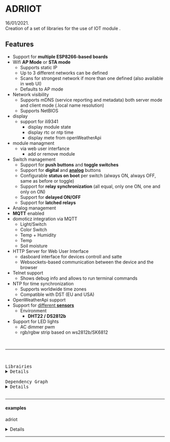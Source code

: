 # ADRIIOT
16/01/2021.<br />
Creation of a set of libraries for the use of IOT module .<br />


## Features

* Support for **multiple ESP8266-based boards**
* Wifi **AP Mode** or **STA mode**
    * Supports static IP
    * Up to 3 different networks can be defined
    * Scans for strongest network if more than one defined (also available in web UI)
    * Defaults to AP mode 
* Network visibility
    * Supports mDNS (service reporting and metadata) both server mode and client mode (.local name resolution)
    * Supports NetBIOS 
* display 
    * support for ili9341
         * display module state
         * display rtc or ntp time
         * display mete from openWeatherApi
* module managment
    * via web user interfance 
      * add or remove module
* Switch management
    * Support for **push buttons** and **toggle switches**
    * Support for **digital** and [**analog**](https://en.wikipedia.org/wiki/Resistor_ladder) buttons
    * Configurable **status on boot** per switch (always ON, always OFF, same as before or toggle)
    * Support for **relay synchronization** (all equal, only one ON, one and only on ON)
    * Support for **delayed ON/OFF**
    * Support for **latched relays**
* Analog management
* **MQTT** enabled
* domoticz integration via MQTT
   * Light/Switch
   * Color Switch
   * Temp + Humidity
   * Temp
   * Soil moisture
* HTTP Server for Web User Interface
    * dasboard interface for devices controll and satte 
    * Websockets-based communication between the device and the browser
* Telnet support
    * Shows debug info and allows to run terminal commands
* NTP for time synchronization
    * Supports worldwide time zones
    * Compatible with DST (EU and USA)
* OpenWeatherApi support
* Support for [different **sensors**](Sensors)
    * Environment
        * **DHT22 / DS2812b**
* Support for LED lights
   * AC dimmer pwm
   * rgb/rgbw strip based on ws2812b/SK6812 


</br>
<hr>
</br>

<pre>
Librairies
<details>
ALS_espwebserver                = https://github.com/AdriLighting/ALS_espwebserver

adriiot                         = https://github.com/AdriLighting/ADRIOT
adriiot_dht22                   = https://github.com/AdriLighting/ADRIOT_dht22
adriiot_DS18B20                 = https://github.com/AdriLighting/adriot_DS18B20
ADRIIOT_lightDimmer             = https://github.com/AdriLighting/ADRIIOT_lightDimmer
adriiot_relay                   = https://github.com/AdriLighting/ADRIOT_relay
ADRIIOT_RGBneo                  = https://github.com/AdriLighting/ADRIIOT_RGBneo
adriiot_solMoisture             = https://github.com/AdriLighting/ADRIOT_solMoisture

adri_tools_v2                   = https://github.com/AdriLighting/adri_tools_v2
adri_ntpTime                    = https://github.com/AdriLighting/adri_ntpTime
adri_calendar_event             = https://github.com/AdriLighting/adri_calendar_event
adri_wifiConnect                = https://github.com/AdriLighting/adri_wifiConnect
adri_timer                      = https://github.com/AdriLighting/adri_timer
adri_espwebserver               = https://github.com/AdriLighting/adri_espwebserver
adri_httparseurl                = https://github.com/AdriLighting/adri_httparseurl
adri_tft_ILI9341                = https://github.com/AdriLighting/adri_tft_ILI9341
adri_tft_ILI9341_ESP            = https://github.com/AdriLighting/adri_tft_ILI9341_ESP
adri_logger                     = https://github.com/AdriLighting/adri_logger
adri_softLogger                 = https://github.com/AdriLighting/adri_softLogger
adri_tools_v2_serialMenu        = https://github.com/AdriLighting/adri_tools_v2_serialMenu
adri_tools_v2_telnet            = https://github.com/AdriLighting/adri_tools_v2_telnet

esp8266/arduino                 = https://github.com/esp8266/Arduino/tree/master/libraries

Adafruit BusIO                  = https://github.com/adafruit/Adafruit_BusIO
TimeLib                         = https://github.com/PaulStoffregen/Time
ArduinoJson                     = https://github.com/bblanchon/ArduinoJson
WebSockets                      = https://github.com/Links2004/arduinoWebSockets
ESPAsyncTCP                     = https://github.com/me-no-dev/ESPAsyncTCP
Adafruit GFX Library            = https://github.com/adafruit/Adafruit-GFX-Library
XPT2046                         = http://github.com/spapadim/XPT2046
U8g2_for_Adafruit_GFX           = https://github.com/olikraus/U8g2_for_Adafruit_GFX
JPEGDecoder                     = https://github.com/Bodmer/JPEGDecoder
</details>
Dependency Graph
<details>
|-- [ESP8266WiFi] 1.0
|-- [Adafruit BusIO] 1.4.1
|   |-- [Wire] 1.0
|   |-- [SPI] 1.0
|-- [Wire] 1.0
|-- [Adafruit Unified Sensor] 1.1.4
|-- [adriiot] 1.0.0
|   |-- [JsonStreamingParser] 1.0.5
|   |-- [adri_tools_v2] 1.0.0
|   |   |-- [ESP8266WiFi] 1.0
|   |   |-- [LittleFS(esp8266)] 0.1.0
|   |-- [ESP8266HTTPClient] 1.2
|   |   |-- [ESP8266WiFi] 1.0
|   |-- [ESP8266WiFi] 1.0
|   |-- [adri_ntpTime] 1.0.0
|   |   |-- [TimeLib] 1.6
|   |   |-- [ESP8266WiFi] 1.0
|   |-- [adri_calendar_event] 1.0.0
|   |   |-- [TimeLib] 1.6
|   |-- [TimeLib] 1.6
|   |-- [adri_wifiConnect] 1.0.0
|   |   |-- [ESP8266WebServer] 1.0
|   |   |   |-- [ESP8266WiFi] 1.0
|   |   |-- [ESP8266WiFi] 1.0
|   |   |-- [ESP8266mDNS] 1.2
|   |   |   |-- [ESP8266WiFi] 1.0
|   |   |-- [adri_tools_v2] 1.0.0
|   |   |   |-- [ESP8266WiFi] 1.0
|   |   |   |-- [LittleFS(esp8266)] 0.1.0
|   |   |-- [LittleFS(esp8266)] 0.1.0
|   |   |-- [adri_timer] 1.0.0
|   |-- [adri_timer] 1.0.0
|   |-- [adri_espwebserver] 1.0.0
|   |   |-- [ArduinoOTA] 1.0
|   |   |   |-- [ESP8266WiFi] 1.0
|   |   |   |-- [ESP8266mDNS] 1.2
|   |   |   |   |-- [ESP8266WiFi] 1.0
|   |   |-- [ESP8266mDNS] 1.2
|   |   |   |-- [ESP8266WiFi] 1.0
|   |   |-- [ESP8266WiFi] 1.0
|   |   |-- [Hash] 1.0
|   |   |-- [ArduinoJson] 6.17.1
|   |   |-- [ESP8266HTTPClient] 1.2
|   |   |   |-- [ESP8266WiFi] 1.0
|   |   |-- [ESP8266WebServer] 1.0
|   |   |   |-- [ESP8266WiFi] 1.0
|   |   |-- [WebSockets] 2.2.1
|   |   |   |-- [ESP8266WiFi] 1.0
|   |   |   |-- [ESPAsyncTCP] 1.2.2
|   |   |   |   |-- [ESP8266WiFi] 1.0
|   |   |   |-- [Ethernet(esp8266)] 1.0.4
|   |   |   |   |-- [SPI] 1.0
|   |   |   |-- [SPI] 1.0
|   |   |   |-- [Hash] 1.0
|   |   |-- [adri_httparseurl] 1.0.0
|   |   |   |-- [adri_tools_v2] 1.0.0
|   |   |   |   |-- [ESP8266WiFi] 1.0
|   |   |   |   |-- [LittleFS(esp8266)] 0.1.0
|   |   |   |-- [ESP8266WiFi] 1.0
|   |   |   |-- [LittleFS(esp8266)] 0.1.0
|   |   |-- [LittleFS(esp8266)] 0.1.0
|   |   |-- [adri_tools_v2] 1.0.0
|   |   |   |-- [ESP8266WiFi] 1.0
|   |   |   |-- [LittleFS(esp8266)] 0.1.0
|   |-- [adri_tft_ILI9341] 1.0.0
|   |   |-- [SPI] 1.0
|   |   |-- [adri_tft_ILI9341_ESP] 1.0.1
|   |   |   |-- [Adafruit GFX Library] 1.10.2
|   |   |   |   |-- [Adafruit BusIO] 1.4.1
|   |   |   |   |   |-- [Wire] 1.0
|   |   |   |   |   |-- [SPI] 1.0
|   |   |   |   |-- [Wire] 1.0
|   |   |   |   |-- [SPI] 1.0
|   |   |   |-- [SPI] 1.0
|   |   |-- [Adafruit GFX Library] 1.10.2
|   |   |   |-- [Adafruit BusIO] 1.4.1
|   |   |   |   |-- [Wire] 1.0
|   |   |   |   |-- [SPI] 1.0
|   |   |   |-- [Wire] 1.0
|   |   |   |-- [SPI] 1.0
|   |   |-- [XPT2046] 0.1
|   |   |   |-- [SPI] 1.0
|   |   |-- [U8g2_for_Adafruit_GFX] 1.7.0
|   |   |   |-- [Adafruit GFX Library] 1.10.2
|   |   |   |   |-- [Adafruit BusIO] 1.4.1
|   |   |   |   |   |-- [Wire] 1.0
|   |   |   |   |   |-- [SPI] 1.0
|   |   |   |   |-- [Wire] 1.0
|   |   |   |   |-- [SPI] 1.0
|   |   |-- [JPEGDecoder] 1.8.0
|   |   |-- [adri_tools_v2] 1.0.0
|   |   |   |-- [ESP8266WiFi] 1.0
|   |   |   |-- [LittleFS(esp8266)] 0.1.0
|   |   |-- [ESP8266WiFi] 1.0
|   |   |-- [LittleFS(esp8266)] 0.1.0
|   |-- [Adafruit GFX Library] 1.10.2
|   |   |-- [Adafruit BusIO] 1.4.1
|   |   |   |-- [Wire] 1.0
|   |   |   |-- [SPI] 1.0
|   |   |-- [Wire] 1.0
|   |   |-- [SPI] 1.0
|   |-- [adriiot_dht22] 1.0.0
|   |   |-- [ArduinoJson] 6.17.1
|   |   |-- [DHT sensor library] 1.4.1
|   |   |   |-- [Adafruit Unified Sensor] 1.1.4
|   |   |-- [adri_tools_v2] 1.0.0
|   |   |   |-- [ESP8266WiFi] 1.0
|   |   |   |-- [LittleFS(esp8266)] 0.1.0
|   |-- [adriiot_DS18B20] 1.0.0
|   |   |-- [ArduinoJson] 6.17.1
|   |   |-- [DallasTemperature] 3.9.0
|   |   |   |-- [OneWire] 2.3.5
|   |   |-- [OneWire] 2.3.5
|   |-- [ADRIIOT_lightDimmer] 1.0.0
|   |   |-- [ArduinoJson] 6.17.1
|   |-- [adriiot_relay] 1.0.0
|   |   |-- [ArduinoJson] 6.17.1
|   |   |-- [adri_tools_v2] 1.0.0
|   |   |   |-- [ESP8266WiFi] 1.0
|   |   |   |-- [LittleFS(esp8266)] 0.1.0
|   |-- [ADRIIOT_RGBneo] 1.0.0
|   |   |-- [Adafruit NeoPixel] 1.7.0
|   |   |-- [ArduinoJson] 6.17.1
|   |-- [adriiot_solMoisture] 1.0.0
|   |   |-- [ArduinoJson] 6.17.1
|   |-- [adri_logger] 1.0.0
|   |   |-- [adri_tools_v2] 1.0.0
|   |   |   |-- [ESP8266WiFi] 1.0
|   |   |   |-- [LittleFS(esp8266)] 0.1.0
|   |   |-- [ESP8266WiFi] 1.0
|   |   |-- [LittleFS(esp8266)] 0.1.0
|   |-- [adri_softLogger] 1.0.0
|   |   |-- [adri_tools_v2] 1.0.0
|   |   |   |-- [ESP8266WiFi] 1.0
|   |   |   |-- [LittleFS(esp8266)] 0.1.0
|   |   |-- [ESP8266WiFi] 1.0
|   |   |-- [LittleFS(esp8266)] 0.1.0
|   |-- [adri_tools_v2_serialMenu] 1.0.0
|   |   |-- [adri_tools_v2] 1.0.0
|   |   |   |-- [ESP8266WiFi] 1.0
|   |   |   |-- [LittleFS(esp8266)] 0.1.0
|   |-- [adri_tools_v2_telnet] 1.0.0
|   |   |-- [adri_tools_v2_serialMenu] 1.0.0
|   |   |   |-- [adri_tools_v2] 1.0.0
|   |   |   |   |-- [ESP8266WiFi] 1.0
|   |   |   |   |-- [LittleFS(esp8266)] 0.1.0
|   |   |-- [ESP8266WiFi] 1.0
|   |-- [ALS_espwebserver] 1.0.0
|   |   |-- [adri_espwebserver] 1.0.0
|   |   |   |-- [ArduinoOTA] 1.0
|   |   |   |   |-- [ESP8266WiFi] 1.0
|   |   |   |   |-- [ESP8266mDNS] 1.2
|   |   |   |   |   |-- [ESP8266WiFi] 1.0
|   |   |   |-- [ESP8266mDNS] 1.2
|   |   |   |   |-- [ESP8266WiFi] 1.0
|   |   |   |-- [ESP8266WiFi] 1.0
|   |   |   |-- [Hash] 1.0
|   |   |   |-- [ArduinoJson] 6.17.1
|   |   |   |-- [ESP8266HTTPClient] 1.2
|   |   |   |   |-- [ESP8266WiFi] 1.0
|   |   |   |-- [ESP8266WebServer] 1.0
|   |   |   |   |-- [ESP8266WiFi] 1.0
|   |   |   |-- [WebSockets] 2.2.1
|   |   |   |   |-- [ESP8266WiFi] 1.0
|   |   |   |   |-- [ESPAsyncTCP] 1.2.2
|   |   |   |   |   |-- [ESP8266WiFi] 1.0
|   |   |   |   |-- [Ethernet(esp8266)] 1.0.4
|   |   |   |   |   |-- [SPI] 1.0
|   |   |   |   |-- [SPI] 1.0
|   |   |   |   |-- [Hash] 1.0
|   |   |   |-- [adri_httparseurl] 1.0.0
|   |   |   |   |-- [adri_tools_v2] 1.0.0
|   |   |   |   |   |-- [ESP8266WiFi] 1.0
|   |   |   |   |   |-- [LittleFS(esp8266)] 0.1.0
|   |   |   |   |-- [ESP8266WiFi] 1.0
|   |   |   |   |-- [LittleFS(esp8266)] 0.1.0
|   |   |   |-- [LittleFS(esp8266)] 0.1.0
|   |   |   |-- [adri_tools_v2] 1.0.0
|   |   |   |   |-- [ESP8266WiFi] 1.0
|   |   |   |   |-- [LittleFS(esp8266)] 0.1.0
|   |-- [ArduinoJson] 6.17.1
|   |-- [PubSubClient] 2.8</details>
</pre>


<hr>

#### examples

adriot
<details>
platformio.ini
<details>
<pre>
[env:nodemcuv2]
platform=espressif8266
board=nodemcuv2
framework=arduino
lib_deps=adri_tools_v2_serialMenu, Json Streaming Parser, Adafruit BusIO, Wire, Adafruit Unified Sensor
lib_ignore=WiFi101
board_build.filesystem=littlefs
board_build.ldscript=eagle.flash.4m3m.ld
lib_extra_dirs= ${env.lib_extra_dirs}
upload_speed=921600
[platformio]
src_dir= ${env.src_dir}

</pre>
</details>
<pre>
Librairies
<details>
ALS_espwebserver                = https://github.com/AdriLighting/ALS_espwebserver

adriiot                         = https://github.com/AdriLighting/ADRIOT
adriiot_dht22                   = https://github.com/AdriLighting/ADRIOT_dht22
adriiot_DS18B20                 = https://github.com/AdriLighting/adriot_DS18B20
ADRIIOT_lightDimmer             = https://github.com/AdriLighting/ADRIIOT_lightDimmer
adriiot_relay                   = https://github.com/AdriLighting/ADRIOT_relay
ADRIIOT_RGBneo                  = https://github.com/AdriLighting/ADRIIOT_RGBneo
adriiot_solMoisture             = https://github.com/AdriLighting/ADRIOT_solMoisture

adri_tools_v2_serialMenu        = https://github.com/AdriLighting/adri_tools_v2_serialMenu
adri_tools_v2                   = https://github.com/AdriLighting/adri_tools_v2
adri_ntpTime                    = https://github.com/AdriLighting/adri_ntpTime
adri_calendar_event             = https://github.com/AdriLighting/adri_calendar_event
adri_wifiConnect                = https://github.com/AdriLighting/adri_wifiConnect
adri_timer                      = https://github.com/AdriLighting/adri_timer
adri_espwebserver               = https://github.com/AdriLighting/adri_espwebserver
adri_httparseurl                = https://github.com/AdriLighting/adri_httparseurl
adri_tft_ILI9341                = https://github.com/AdriLighting/adri_tft_ILI9341
adri_tft_ILI9341_ESP            = https://github.com/AdriLighting/adri_tft_ILI9341_ESP
adri_logger                     = https://github.com/AdriLighting/adri_logger
adri_softLogger                 = https://github.com/AdriLighting/adri_softLogger
adri_tools_v2_telnet            = https://github.com/AdriLighting/adri_tools_v2_telnet

esp8266/arduino                 = https://github.com/esp8266/Arduino/tree/master/libraries

Adafruit BusIO                  = https://github.com/adafruit/Adafruit_BusIO
TimeLib                         = https://github.com/PaulStoffregen/Time
ArduinoJson                     = https://github.com/bblanchon/ArduinoJson
WebSockets                      = https://github.com/Links2004/arduinoWebSockets
ESPAsyncTCP                     = https://github.com/me-no-dev/ESPAsyncTCP
Adafruit GFX Library            = https://github.com/adafruit/Adafruit-GFX-Library
XPT2046                         = http://github.com/spapadim/XPT2046
U8g2_for_Adafruit_GFX           = https://github.com/olikraus/U8g2_for_Adafruit_GFX
JPEGDecoder                     = https://github.com/Bodmer/JPEGDecoder
</details>
Dependency Graph
<details>
|-- [adri_tools_v2_serialMenu] 1.0.0
|   |-- [adri_tools_v2] 1.0.0
|   |   |-- [ESP8266WiFi] 1.0
|   |   |-- [LittleFS(esp8266)] 0.1.0
|-- [Adafruit BusIO] 1.4.1
|   |-- [Wire] 1.0
|   |-- [SPI] 1.0
|-- [Wire] 1.0
|-- [Adafruit Unified Sensor] 1.1.4
|-- [adriiot] 1.0.0
|   |-- [JsonStreamingParser] 1.0.5
|   |-- [adri_tools_v2] 1.0.0
|   |   |-- [ESP8266WiFi] 1.0
|   |   |-- [LittleFS(esp8266)] 0.1.0
|   |-- [ESP8266HTTPClient] 1.2
|   |   |-- [ESP8266WiFi] 1.0
|   |-- [ESP8266WiFi] 1.0
|   |-- [adri_ntpTime] 1.0.0
|   |   |-- [TimeLib] 1.6
|   |   |-- [ESP8266WiFi] 1.0
|   |-- [adri_calendar_event] 1.0.0
|   |   |-- [TimeLib] 1.6
|   |-- [TimeLib] 1.6
|   |-- [adri_wifiConnect] 1.0.0
|   |   |-- [ESP8266WebServer] 1.0
|   |   |   |-- [ESP8266WiFi] 1.0
|   |   |-- [ESP8266WiFi] 1.0
|   |   |-- [ESP8266mDNS] 1.2
|   |   |   |-- [ESP8266WiFi] 1.0
|   |   |-- [adri_tools_v2] 1.0.0
|   |   |   |-- [ESP8266WiFi] 1.0
|   |   |   |-- [LittleFS(esp8266)] 0.1.0
|   |   |-- [LittleFS(esp8266)] 0.1.0
|   |   |-- [adri_timer] 1.0.0
|   |-- [adri_timer] 1.0.0
|   |-- [adri_espwebserver] 1.0.0
|   |   |-- [ArduinoOTA] 1.0
|   |   |   |-- [ESP8266WiFi] 1.0
|   |   |   |-- [ESP8266mDNS] 1.2
|   |   |   |   |-- [ESP8266WiFi] 1.0
|   |   |-- [ESP8266mDNS] 1.2
|   |   |   |-- [ESP8266WiFi] 1.0
|   |   |-- [ESP8266WiFi] 1.0
|   |   |-- [Hash] 1.0
|   |   |-- [ArduinoJson] 6.17.1
|   |   |-- [ESP8266HTTPClient] 1.2
|   |   |   |-- [ESP8266WiFi] 1.0
|   |   |-- [ESP8266WebServer] 1.0
|   |   |   |-- [ESP8266WiFi] 1.0
|   |   |-- [WebSockets] 2.2.1
|   |   |   |-- [ESP8266WiFi] 1.0
|   |   |   |-- [ESPAsyncTCP] 1.2.2
|   |   |   |   |-- [ESP8266WiFi] 1.0
|   |   |   |-- [Ethernet(esp8266)] 1.0.4
|   |   |   |   |-- [SPI] 1.0
|   |   |   |-- [SPI] 1.0
|   |   |   |-- [Hash] 1.0
|   |   |-- [adri_httparseurl] 1.0.0
|   |   |   |-- [adri_tools_v2] 1.0.0
|   |   |   |   |-- [ESP8266WiFi] 1.0
|   |   |   |   |-- [LittleFS(esp8266)] 0.1.0
|   |   |   |-- [ESP8266WiFi] 1.0
|   |   |   |-- [LittleFS(esp8266)] 0.1.0
|   |   |-- [LittleFS(esp8266)] 0.1.0
|   |   |-- [adri_tools_v2] 1.0.0
|   |   |   |-- [ESP8266WiFi] 1.0
|   |   |   |-- [LittleFS(esp8266)] 0.1.0
|   |-- [adri_tft_ILI9341] 1.0.0
|   |   |-- [SPI] 1.0
|   |   |-- [adri_tft_ILI9341_ESP] 1.0.1
|   |   |   |-- [Adafruit GFX Library] 1.10.2
|   |   |   |   |-- [Adafruit BusIO] 1.4.1
|   |   |   |   |   |-- [Wire] 1.0
|   |   |   |   |   |-- [SPI] 1.0
|   |   |   |   |-- [Wire] 1.0
|   |   |   |   |-- [SPI] 1.0
|   |   |   |-- [SPI] 1.0
|   |   |-- [Adafruit GFX Library] 1.10.2
|   |   |   |-- [Adafruit BusIO] 1.4.1
|   |   |   |   |-- [Wire] 1.0
|   |   |   |   |-- [SPI] 1.0
|   |   |   |-- [Wire] 1.0
|   |   |   |-- [SPI] 1.0
|   |   |-- [XPT2046] 0.1
|   |   |   |-- [SPI] 1.0
|   |   |-- [U8g2_for_Adafruit_GFX] 1.7.0
|   |   |   |-- [Adafruit GFX Library] 1.10.2
|   |   |   |   |-- [Adafruit BusIO] 1.4.1
|   |   |   |   |   |-- [Wire] 1.0
|   |   |   |   |   |-- [SPI] 1.0
|   |   |   |   |-- [Wire] 1.0
|   |   |   |   |-- [SPI] 1.0
|   |   |-- [JPEGDecoder] 1.8.0
|   |   |-- [adri_tools_v2] 1.0.0
|   |   |   |-- [ESP8266WiFi] 1.0
|   |   |   |-- [LittleFS(esp8266)] 0.1.0
|   |   |-- [ESP8266WiFi] 1.0
|   |   |-- [LittleFS(esp8266)] 0.1.0
|   |-- [Adafruit GFX Library] 1.10.2
|   |   |-- [Adafruit BusIO] 1.4.1
|   |   |   |-- [Wire] 1.0
|   |   |   |-- [SPI] 1.0
|   |   |-- [Wire] 1.0
|   |   |-- [SPI] 1.0
|   |-- [adriiot_dht22] 1.0.0
|   |   |-- [ArduinoJson] 6.17.1
|   |   |-- [DHT sensor library] 1.4.1
|   |   |   |-- [Adafruit Unified Sensor] 1.1.4
|   |   |-- [adri_tools_v2] 1.0.0
|   |   |   |-- [ESP8266WiFi] 1.0
|   |   |   |-- [LittleFS(esp8266)] 0.1.0
|   |-- [adriiot_DS18B20] 1.0.0
|   |   |-- [ArduinoJson] 6.17.1
|   |   |-- [DallasTemperature] 3.9.0
|   |   |   |-- [OneWire] 2.3.5
|   |   |-- [OneWire] 2.3.5
|   |-- [ADRIIOT_lightDimmer] 1.0.0
|   |   |-- [ArduinoJson] 6.17.1
|   |-- [adriiot_relay] 1.0.0
|   |   |-- [ArduinoJson] 6.17.1
|   |   |-- [adri_tools_v2] 1.0.0
|   |   |   |-- [ESP8266WiFi] 1.0
|   |   |   |-- [LittleFS(esp8266)] 0.1.0
|   |-- [ADRIIOT_RGBneo] 1.0.0
|   |   |-- [Adafruit NeoPixel] 1.7.0
|   |   |-- [ArduinoJson] 6.17.1
|   |-- [adriiot_solMoisture] 1.0.0
|   |   |-- [ArduinoJson] 6.17.1
|   |-- [adri_logger] 1.0.0
|   |   |-- [adri_tools_v2] 1.0.0
|   |   |   |-- [ESP8266WiFi] 1.0
|   |   |   |-- [LittleFS(esp8266)] 0.1.0
|   |   |-- [ESP8266WiFi] 1.0
|   |   |-- [LittleFS(esp8266)] 0.1.0
|   |-- [adri_softLogger] 1.0.0
|   |   |-- [adri_tools_v2] 1.0.0
|   |   |   |-- [ESP8266WiFi] 1.0
|   |   |   |-- [LittleFS(esp8266)] 0.1.0
|   |   |-- [ESP8266WiFi] 1.0
|   |   |-- [LittleFS(esp8266)] 0.1.0
|   |-- [adri_tools_v2_serialMenu] 1.0.0
|   |   |-- [adri_tools_v2] 1.0.0
|   |   |   |-- [ESP8266WiFi] 1.0
|   |   |   |-- [LittleFS(esp8266)] 0.1.0
|   |-- [adri_tools_v2_telnet] 1.0.0
|   |   |-- [adri_tools_v2_serialMenu] 1.0.0
|   |   |   |-- [adri_tools_v2] 1.0.0
|   |   |   |   |-- [ESP8266WiFi] 1.0
|   |   |   |   |-- [LittleFS(esp8266)] 0.1.0
|   |   |-- [ESP8266WiFi] 1.0
|   |-- [ALS_espwebserver] 1.0.0
|   |   |-- [adri_espwebserver] 1.0.0
|   |   |   |-- [ArduinoOTA] 1.0
|   |   |   |   |-- [ESP8266WiFi] 1.0
|   |   |   |   |-- [ESP8266mDNS] 1.2
|   |   |   |   |   |-- [ESP8266WiFi] 1.0
|   |   |   |-- [ESP8266mDNS] 1.2
|   |   |   |   |-- [ESP8266WiFi] 1.0
|   |   |   |-- [ESP8266WiFi] 1.0
|   |   |   |-- [Hash] 1.0
|   |   |   |-- [ArduinoJson] 6.17.1
|   |   |   |-- [ESP8266HTTPClient] 1.2
|   |   |   |   |-- [ESP8266WiFi] 1.0
|   |   |   |-- [ESP8266WebServer] 1.0
|   |   |   |   |-- [ESP8266WiFi] 1.0
|   |   |   |-- [WebSockets] 2.2.1
|   |   |   |   |-- [ESP8266WiFi] 1.0
|   |   |   |   |-- [ESPAsyncTCP] 1.2.2
|   |   |   |   |   |-- [ESP8266WiFi] 1.0
|   |   |   |   |-- [Ethernet(esp8266)] 1.0.4
|   |   |   |   |   |-- [SPI] 1.0
|   |   |   |   |-- [SPI] 1.0
|   |   |   |   |-- [Hash] 1.0
|   |   |   |-- [adri_httparseurl] 1.0.0
|   |   |   |   |-- [adri_tools_v2] 1.0.0
|   |   |   |   |   |-- [ESP8266WiFi] 1.0
|   |   |   |   |   |-- [LittleFS(esp8266)] 0.1.0
|   |   |   |   |-- [ESP8266WiFi] 1.0
|   |   |   |   |-- [LittleFS(esp8266)] 0.1.0
|   |   |   |-- [LittleFS(esp8266)] 0.1.0
|   |   |   |-- [adri_tools_v2] 1.0.0
|   |   |   |   |-- [ESP8266WiFi] 1.0
|   |   |   |   |-- [LittleFS(esp8266)] 0.1.0
|   |-- [ArduinoJson] 6.17.1
|   |-- [PubSubClient] 2.8</details>
</pre>

</details>
<hr>